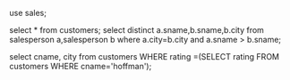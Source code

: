 use sales;

select * from customers;
select distinct a.sname,b.sname,b.city from salesperson a,salesperson b where a.city=b.city and a.sname > b.sname;


select cname, city from  customers
WHERE rating =(SELECT rating FROM customers WHERE cname='hoffman');